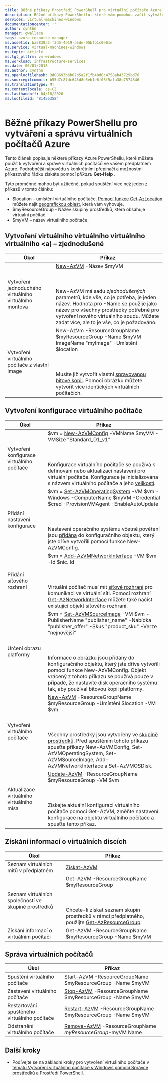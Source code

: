 ```yaml
---
title: Běžné příkazy Prostředí PowerShell pro virtuální počítače Azure
description: Běžné příkazy PowerShellu, které vám pomohou začít vytvářet a spravovat virtuální počítače s Windows v Azure.
services: virtual-machines-windows
documentationcenter: ''
author: cynthn
manager: gwallace
tags: azure-resource-manager
ms.assetid: ba3839a2-f3d5-4e19-a5de-95bfb1c0e61e
ms.service: virtual-machines-windows
ms.topic: article
ms.tgt_pltfrm: vm-windows
ms.workload: infrastructure-services
ms.date: 06/01/2018
ms.author: cynthn
ms.openlocfilehash: 3d08693b6b07b5a2f1fb40d0c4758ab43729bd76
ms.sourcegitcommit: b55d7c87dc645d8e5eb1e8f05f5afa38d7574846
ms.translationtype: MT
ms.contentlocale: cs-CZ
ms.lasthandoff: 04/16/2020
ms.locfileid: "81456358"
---
```

# <a name="common-powershell-commands-for-creating-and-managing-azure-virtual-machines"></a>Běžné příkazy PowerShellu pro vytváření a správu virtuálních počítačů Azure

Tento článek popisuje některé příkazy Azure PowerShellu, které můžete použít k vytvoření a správě virtuálních počítačů ve vašem předplatném Azure.  Podrobnější nápovědu s konkrétními přepínači a možnostmi příkazového řádku získáte pomocí *příkazu* **Get-Help** .

 

Tyto proměnné mohou být užitečné, pokud spuštění více než jeden z příkazů v tomto článku:

- $location – umístění virtuálního počítače. [Pomocí funkce Get-AzLocation](https://docs.microsoft.com/powershell/module/az.resources/get-azlocation) můžete najít [geografickou oblast,](https://azure.microsoft.com/regions/) která vám vyhovuje.
- $myResourceGroup - Název skupiny prostředků, která obsahuje virtuální počítač.
- $myVM – název virtuálního počítače.

## <a name="create-a-vm---simplified"></a>Vytvoření virtuálního virtuálního virtuálního virtuálního <a) – zjednodušené

| Úkol | Příkaz |
| ---- | ------- |
| Vytvoření jednoduchého virtuálního virtuálního montova | [New-AzVM](https://docs.microsoft.com/powershell/module/az.compute/new-azvm) -Název $myVM <BR></BR><BR></BR> New-AzVM má sadu *zjednodušených* parametrů, kde vše, co je potřeba, je jeden název. Hodnota pro -Name se použije jako název pro všechny prostředky potřebné pro vytvoření nového virtuálního soudu. Můžete zadat více, ale to je vše, co je požadováno.|
| Vytvoření virtuálního počítače z vlastní image | New-AzVm -ResourceGroupName $myResourceGroup -Name $myVM ImageName "myImage" -Umístění $location  <BR></BR><BR></BR>Musíte již vytvořit vlastní [spravovanou bitové kopii](capture-image-resource.md). Pomocí obrázku můžete vytvořit více identických virtuálních počítačích. |



## <a name="create-a-vm-configuration"></a>Vytvoření konfigurace virtuálního počítače

| Úkol | Příkaz |
| ---- | ------- |
| Vytvoření konfigurace virtuálního počítače |$vm = [New-AzVMConfig](https://docs.microsoft.com/powershell/module/az.compute/new-azvmconfig) -VMName $myVM -VMSize "Standard_D1_v1"<BR></BR><BR></BR>Konfigurace virtuálního počítače se používá k definování nebo aktualizaci nastavení pro virtuální počítače. Konfigurace je inicializována s názvem virtuálního počítače a jeho [velikostí](sizes.md?toc=%2fazure%2fvirtual-machines%2fwindows%2ftoc.json). |
| Přidání nastavení konfigurace |$vm = [Set-AzVMOperatingSystem](https://docs.microsoft.com/powershell/module/az.compute/set-azvmoperatingsystem) -VM $vm -Windows -ComputerName $myVM -Credential $cred -ProvisionVMAgent -EnableAutoUpdate<BR></BR><BR></BR>Nastavení operačního systému včetně pověření jsou [přidána](https://technet.microsoft.com/library/hh849815.aspx) do konfiguračního objektu, který jste dříve vytvořili pomocí funkce New-AzVMConfig. |
| Přidání síťového rozhraní |$vm = [Add-AzVMNetworkInterface](https://docs.microsoft.com/powershell/module/az.compute/Add-AzVMNetworkInterface) -VM $vm -Id $nic. Id<BR></BR><BR></BR>Virtuální počítač musí mít [síťové rozhraní](../virtual-machines-windows-ps-create.md?toc=%2fazure%2fvirtual-machines%2fwindows%2ftoc.json) pro komunikaci ve virtuální síti. Pomocí rozhraní [Get-AzNetworkInterface](https://docs.microsoft.com/powershell/module/az.compute/add-azvmnetworkinterface) můžete také načíst existující objekt síťového rozhraní. |
| Určení obrazu platformy |$vm = [Set-AzVMSourceImage](https://docs.microsoft.com/powershell/module/az.compute/set-azvmsourceimage) -VM $vm -PublisherName "publisher_name" -Nabídka "publisher_offer" -Skus "product_sku" -Verze "nejnovější"<BR></BR><BR></BR>[Informace o obrázku](cli-ps-findimage.md?toc=%2fazure%2fvirtual-machines%2fwindows%2ftoc.json) jsou přidány do konfiguračního objektu, který jste dříve vytvořili pomocí funkce New-AzVMConfig. Objekt vrácený z tohoto příkazu se používá pouze v případě, že nastavíte disk operačního systému tak, aby používal bitovou kopii platformy. |
| Vytvoření virtuálního počítače |[New-AzVM](https://docs.microsoft.com/powershell/module/az.compute/new-azvm) -ResourceGroupName $myResourceGroup -Umístění $location -VM $vm<BR></BR><BR></BR>Všechny prostředky jsou vytvořeny ve [skupině prostředků](../../azure-resource-manager/management/manage-resource-groups-powershell.md). Před spuštěním tohoto příkazu spusťte příkazy New-AzVMConfig, Set-AzVMOperatingSystem, Set-AzVMSourceImage, Add-AzVMNetworkInterface a Set-AzVMOSDisk. |
| Aktualizace virtuálního virtuálního mísa |[Update-AzVM](https://docs.microsoft.com/powershell/module/az.compute/update-azvm) -ResourceGroupName $myResourceGroup -VM $vm<BR></BR><BR></BR>Získejte aktuální konfiguraci virtuálního počítače pomocí Get-AzVM, změňte nastavení konfigurace na objektu virtuálního počítače a spusťte tento příkaz. |

## <a name="get-information-about-vms"></a>Získání informací o virtuálních discích

| Úkol | Příkaz |
| ---- | ------- |
| Seznam virtuálních mitů v předplatném |[Získat-AzVM](https://docs.microsoft.com/powershell/module/az.compute/get-azvm) |
| Seznam virtuálních společností ve skupině prostředků |Get-AzVM -ResourceGroupName $myResourceGroup<BR></BR><BR></BR>Chcete-li získat seznam skupin prostředků v rámci předplatného, použijte [Get-AzResourceGroup](https://docs.microsoft.com/powershell/module/az.resources/get-azresourcegroup). |
| Získání informací o virtuálním počítači |Get-AzVM -ResourceGroupName $myResourceGroup -Name $myVM |

## <a name="manage-vms"></a>Správa virtuálních počítačů
| Úkol | Příkaz |
| --- | --- |
| Spuštění virtuálního počítače |[Start-AzVM](https://docs.microsoft.com/powershell/module/az.compute/start-azvm) -ResourceGroupName $myResourceGroup -Name $myVM |
| Zastavení virtuálního počítače |[Stop-AzVM](https://docs.microsoft.com/powershell/module/az.compute/stop-azvm) -ResourceGroupName $myResourceGroup -Name $myVM |
| Restartování spuštěného virtuálního počítače |[Restart-AzVM](https://docs.microsoft.com/powershell/module/az.compute/restart-azvm) -ResourceGroupName $myResourceGroup -Name $myVM |
| Odstranění virtuálního počítače |[Remove-AzVM](https://docs.microsoft.com/powershell/module/az.compute/remove-azvm) -ResourceGroupName $myResourceGroup -$myVM Name |


## <a name="next-steps"></a>Další kroky
* Podívejte se na základní kroky pro vytvoření virtuálního počítače v [tématu Vytvoření virtuálního počítače s Windows pomocí Správce prostředků a Prostředí PowerShell](../virtual-machines-windows-ps-create.md?toc=%2fazure%2fvirtual-machines%2fwindows%2ftoc.json).

